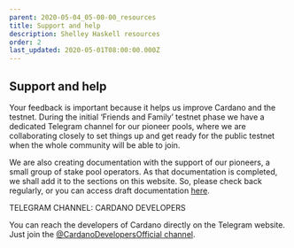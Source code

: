 ```yaml
---
parent: 2020-05-04_05-00-00_resources
title: Support and help
description: Shelley Haskell resources
order: 2
last_updated: 2020-05-01T08:00:00.000Z
---
```

## Support and help

Your feedback is important because it helps us improve Cardano and the testnet. During the initial ‘Friends and Family’ testnet phase we have a dedicated Telegram channel for our pioneer pools, where we are collaborating closely to set things up and get ready for the public testnet when the whole community will be able to join.

We are also creating documentation with the support of our pioneers, a small group of stake pool operators. As that documentation is completed, we shall add it to the sections on this website. So, please check back regularly, or you can access draft documentation [here](https://github.com/cardano-foundation/testnets-cardano-org).

TELEGRAM CHANNEL: CARDANO DEVELOPERS

You can reach the developers of Cardano directly on the Telegram website. Just join the [@CardanoDevelopersOfficial channel](https://t.me/CardanoDevelopersOfficial).


